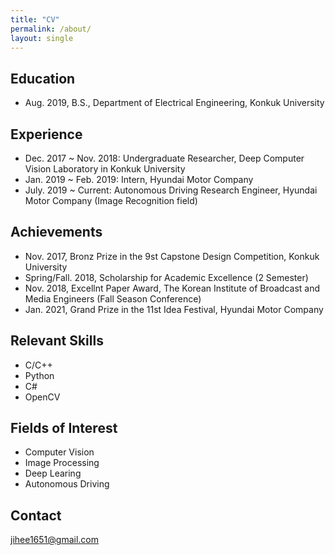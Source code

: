 ```yaml
---
title: "CV"
permalink: /about/
layout: single
---
```


## Education
* Aug. 2019, B.S., Department of Electrical Engineering, Konkuk University

## Experience
* Dec. 2017 ~ Nov. 2018: Undergraduate Researcher, Deep Computer Vision Laboratory in Konkuk University
* Jan. 2019 ~ Feb. 2019: Intern, Hyundai Motor Company
* July. 2019 ~ Current: Autonomous Driving Research Engineer, Hyundai Motor Company (Image Recognition field)
 
## Achievements
* Nov. 2017, Bronz Prize in the 9st Capstone Design Competition, Konkuk University
* Spring/Fall. 2018, Scholarship for Academic Excellence (2 Semester)
* Nov. 2018, Excellnt Paper Award, The Korean Institute of Broadcast and Media Engineers (Fall Season Conference)
* Jan. 2021, Grand Prize in the 11st Idea Festival, Hyundai Motor Company

## Relevant Skills
* C/C++
* Python
* C#
* OpenCV

## Fields of Interest
* Computer Vision  
* Image Processing  
* Deep Learing  
* Autonomous Driving

## Contact
jihee1651@gmail.com

